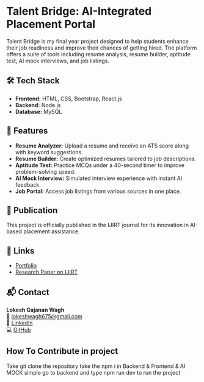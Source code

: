 # Talent Bridge: AI-Integrated Placement Portal

Talent Bridge is my final year project designed to help students enhance their job readiness and improve their chances of getting hired. The platform offers a suite of tools including resume analysis, resume builder, aptitude test, AI mock interviews, and job listings.

## 🛠️ Tech Stack

- **Frontend:** HTML, CSS, Bootstrap, React.js
- **Backend:** Node.js
- **Database:** MySQL

## 🚀 Features

- **Resume Analyzer:** Upload a resume and receive an ATS score along with keyword suggestions.
- **Resume Builder:** Create optimized resumes tailored to job descriptions.
- **Aptitude Test:** Practice MCQs under a 40-second timer to improve problem-solving speed.
- **AI Mock Interview:** Simulated interview experience with instant AI feedback.
- **Job Portal:** Access job listings from various sources in one place.

## 📄 Publication

This project is officially published in the IJIRT journal for its innovation in AI-based placement assistance.

## 🔗 Links

- [Portfolio](https://lokeshwaghportfolio.netlify.app/)
- [Research Paper on IJIRT](https://ijirt.org/Article?manuscript=173663)


## 📬 Contact

**Lokesh Gajanan Wagh**  
📧 lokeshwagh675@gmail.com  
🔗 [LinkedIn](https://www.linkedin.com/in/lokesh-wagh-bab067228/)  
💻 [GitHub](https://github.com/Lokeshwagh)

## How To Contribute in project 


Take git clone the repository
take the npm i in Backend & Frontend & AI MOCK
simple go to backend and type npm run dev to run the project
